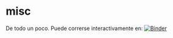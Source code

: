 # misc
De todo un poco.
Puede correrse interactivamente en:  [![Binder](https://mybinder.org/badge.svg)](https://mybinder.org/v2/gh/marcosferreras/misc/master)
